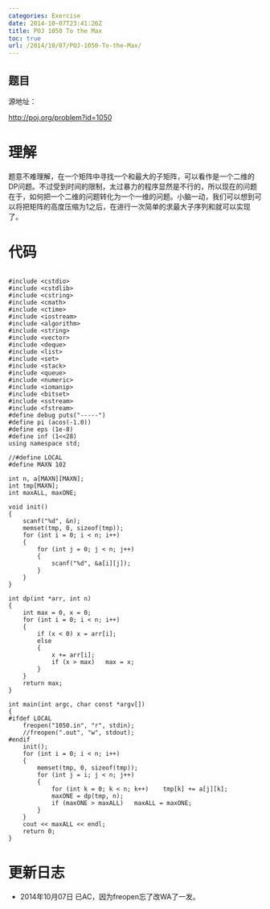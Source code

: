 ```yaml
---
categories: Exercise
date: 2014-10-07T23:41:26Z
title: POJ 1050 To the Max
toc: true
url: /2014/10/07/POJ-1050-To-the-Max/
---
```


## 题目
源地址：

http://poj.org/problem?id=1050

# 理解
题意不难理解，在一个矩阵中寻找一个和最大的子矩阵，可以看作是一个二维的DP问题。不过受到时间的限制，太过暴力的程序显然是不行的，所以现在的问题在于，如何把一个二维的问题转化为一个一维的问题。小脑一动，我们可以想到可以将把矩阵的高度压缩为1之后，在进行一次简单的求最大子序列和就可以实现了。

<!--more-->

# 代码

```

#include <cstdio>
#include <cstdlib>
#include <cstring>
#include <cmath>
#include <ctime>
#include <iostream>
#include <algorithm>
#include <string>
#include <vector>
#include <deque>
#include <list>
#include <set>
#include <stack>
#include <queue>
#include <numeric>
#include <iomanip>
#include <bitset>
#include <sstream>
#include <fstream>
#define debug puts("-----")
#define pi (acos(-1.0))
#define eps (1e-8)
#define inf (1<<28)
using namespace std;

//#define LOCAL
#define MAXN 102

int n, a[MAXN][MAXN];
int tmp[MAXN];
int maxALL, maxONE;

void init()
{
    scanf("%d", &n);
    memset(tmp, 0, sizeof(tmp));
    for (int i = 0; i < n; i++)
    {
        for (int j = 0; j < n; j++)
        {
            scanf("%d", &a[i][j]);
        }
    }
}

int dp(int *arr, int n)
{
    int max = 0, x = 0;
    for (int i = 0; i < n; i++)
    {
        if (x < 0) x = arr[i];
        else
        {
            x += arr[i];
            if (x > max)   max = x;
        }
    }
    return max;
}

int main(int argc, char const *argv[])
{
#ifdef LOCAL
    freopen("1050.in", "r", stdin);
    //freopen(".out", "w", stdout);
#endif
    init();
    for (int i = 0; i < n; i++)
    {
        memset(tmp, 0, sizeof(tmp));
        for (int j = i; j < n; j++)
        {
            for (int k = 0; k < n; k++)    tmp[k] += a[j][k];
            maxONE = dp(tmp, n);
            if (maxONE > maxALL)   maxALL = maxONE;
        }
    }
    cout << maxALL << endl;
    return 0;
}

```

# 更新日志
- 2014年10月07日 已AC，因为freopen忘了改WA了一发。